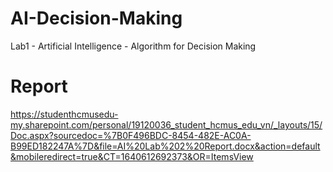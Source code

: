 # AI-Decision-Making
Lab1 - Artificial Intelligence - Algorithm for Decision Making

# Report
https://studenthcmusedu-my.sharepoint.com/personal/19120036_student_hcmus_edu_vn/_layouts/15/Doc.aspx?sourcedoc=%7B0F496BDC-8454-482E-AC0A-B99ED182247A%7D&file=AI%20Lab%202%20Report.docx&action=default&mobileredirect=true&CT=1640612692373&OR=ItemsView
